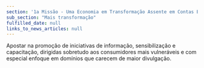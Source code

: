 ```yaml
---
section: '1a Missão - Uma Economia em Transformação Assente em Contas Equilibradas'
sub_section: "Mais transformação"
fulfilled_date: null
links_to_news_articles: null
---
```


Apostar na promoção de iniciativas de informação, sensibilização e capacitação, dirigidas sobretudo aos consumidores mais vulneráveis e com especial enfoque em domínios que carecem de maior divulgação.